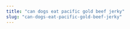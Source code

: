 ```yaml
---
title: "can dogs eat pacific gold beef jerky"
slug: "can-dogs-eat-pacific-gold-beef-jerky"
---
```


